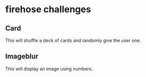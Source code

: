 # firehose challenges

## Card

This will shuffle a deck of cards and randomly give the user one.

## Imageblur

This will display an image using numbers.
